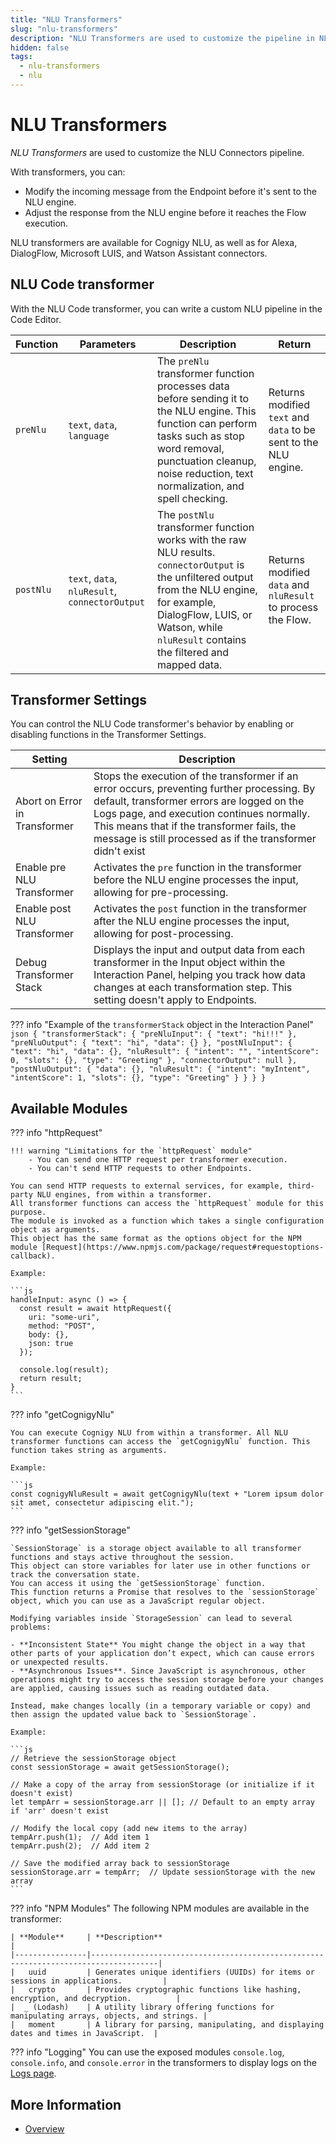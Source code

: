 ```yaml
---
title: "NLU Transformers" 
slug: "nlu-transformers"
description: "NLU Transformers are used to customize the pipeline in NLU Connectors. By using NLU Transformers, you can change the incoming message from the Endpoint before it's sent to the NLU engine, and to change the response from the NLU engine before it's sent to the Flow execution."
hidden: false
tags:
  - nlu-transformers
  - nlu
---
```

# NLU Transformers

_NLU Transformers_ are used to customize the NLU Connectors pipeline.

With transformers, you can:

- Modify the incoming message from the Endpoint before it's sent to the NLU engine.
- Adjust the response from the NLU engine before it reaches the Flow execution.

NLU transformers are available for Cognigy NLU, as well as for Alexa, DialogFlow, Microsoft LUIS, and Watson Assistant connectors.

## NLU Code transformer

With the NLU Code transformer, you can write a custom NLU pipeline in the Code Editor.

| **Function** | **Parameters**                                 | **Description**                                                                                                                                                                                                                       | **Return**                                                       |
|--------------|------------------------------------------------|---------------------------------------------------------------------------------------------------------------------------------------------------------------------------------------------------------------------------------------|------------------------------------------------------------------|
| `preNlu`     | `text`, `data`, `language`                     | The `preNlu` transformer function processes data before sending it to the NLU engine. This function can perform tasks such as stop word removal, punctuation cleanup, noise reduction, text normalization, and spell checking.        | Returns modified `text` and `data` to be sent to the NLU engine. |
| `postNlu`    | `text`, `data`, `nluResult`, `connectorOutput` | The `postNlu` transformer function works with the raw NLU results. `connectorOutput` is the unfiltered output from the NLU engine, for example, DialogFlow, LUIS, or Watson, while `nluResult` contains the filtered and mapped data. | Returns modified `data` and `nluResult` to process the Flow.     |

## Transformer Settings

You can control the NLU Code transformer's behavior by enabling or disabling functions in the Transformer Settings.

| **Setting**                   | **Description**                                                                                                                                                                                                                                                                                     |
|-------------------------------|-----------------------------------------------------------------------------------------------------------------------------------------------------------------------------------------------------------------------------------------------------------------------------------------------------|
| Abort on Error in Transformer | Stops the execution of the transformer if an error occurs, preventing further processing. By default, transformer errors are logged on the Logs page, and execution continues normally. This means that if the transformer fails, the message is still processed as if the transformer didn't exist |                                                                                                                                                                   |
| Enable pre NLU Transformer    | Activates the `pre` function in the transformer before the NLU engine processes the input, allowing for pre-processing.                                                                                                                                                                             |
| Enable post NLU Transformer   | Activates the `post` function in the transformer after the NLU engine processes the input, allowing for post-processing.                                                                                                                                                                            |
| Debug Transformer Stack       | Displays the input and output data from each transformer in the Input object within the Interaction Panel, helping you track how data changes at each transformation step. This setting doesn't apply to Endpoints.                                                                                 |

??? info "Example of the `transformerStack` object in the Interaction Panel"
    ```json
    {
      "transformerStack": {
        "preNluInput": {
          "text": "hi!!!"
        },
        "preNluOutput": {
          "text": "hi",
          "data": {}
        },
        "postNluInput": {
          "text": "hi",
          "data": {},
          "nluResult": {
            "intent": "",
            "intentScore": 0,
            "slots": {},
            "type": "Greeting"
          },
          "connectorOutput": null
        },
        "postNluOutput": {
          "data": {},
          "nluResult": {
            "intent": "myIntent",
            "intentScore": 1,
            "slots": {},
            "type": "Greeting"
          }
        }
      }
    }
    ``` 


## Available Modules

??? info "httpRequest"

    !!! warning "Limitations for the `httpRequest` module"
        - You can send one HTTP request per transformer execution.
        - You can't send HTTP requests to other Endpoints.
    
    You can send HTTP requests to external services, for example, third-party NLU engines, from within a transformer. 
    All transformer functions can access the `httpRequest` module for this purpose. 
    The module is invoked as a function which takes a single configuration object as arguments. 
    This object has the same format as the options object for the NPM module [Request](https://www.npmjs.com/package/request#requestoptions-callback).

    Example:

    ```js
    handleInput: async () => {
      const result = await httpRequest({
        uri: "some-uri",
        method: "POST",
        body: {},
        json: true
      });
      
      console.log(result);
      return result;
    }
    ``` 

??? info "getCognigyNlu"

    You can execute Cognigy NLU from within a transformer. All NLU transformer functions can access the `getCognigyNlu` function. This function takes string as arguments.
    
    Example:
    
    ```js
    const cognigyNluResult = await getCognigyNlu(text + "Lorem ipsum dolor sit amet, consectetur adipiscing elit.");
    ``` 

??? info "getSessionStorage"

    `SessionStorage` is a storage object available to all transformer functions and stays active throughout the session. 
    This object can store variables for later use in other functions or track the conversation state. 
    You can access it using the `getSessionStorage` function.
    This function returns a Promise that resolves to the `sessionStorage` object, which you can use as a JavaScript regular object.
    
    Modifying variables inside `StorageSession` can lead to several problems:

    - **Inconsistent State** You might change the object in a way that other parts of your application don’t expect, which can cause errors or unexpected results.
    - **Asynchronous Issues**. Since JavaScript is asynchronous, other operations might try to access the session storage before your changes are applied, causing issues such as reading outdated data.

    Instead, make changes locally (in a temporary variable or copy) and then assign the updated value back to `SessionStorage`.

    Example:

    ```js
    // Retrieve the sessionStorage object
    const sessionStorage = await getSessionStorage(); 
    
    // Make a copy of the array from sessionStorage (or initialize if it doesn't exist)
    let tempArr = sessionStorage.arr || []; // Default to an empty array if 'arr' doesn't exist
    
    // Modify the local copy (add new items to the array)
    tempArr.push(1);  // Add item 1
    tempArr.push(2);  // Add item 2
    
    // Save the modified array back to sessionStorage
    sessionStorage.arr = tempArr;  // Update sessionStorage with the new array
    ``` 

??? info "NPM Modules"
    The following NPM modules are available in the transformer:
    
    | **Module**     | **Description**                                                                     |
    |----------------|-------------------------------------------------------------------------------------|
    |   uuid         | Generates unique identifiers (UUIDs) for items or sessions in applications.         |
    |   crypto       | Provides cryptographic functions like hashing, encryption, and decryption.          |
    |  _ (Lodash)    | A utility library offering functions for manipulating arrays, objects, and strings. |
    |   moment       | A library for parsing, manipulating, and displaying dates and times in JavaScript.  |

??? info "Logging"
    You can use the exposed modules `console.log`, `console.info`, and `console.error` in the transformers to display logs on the [Logs page](../../../../test/logs.md).

## More Information

- [Overview](../nlu-connector-reference/all-nlu-connectors.md)